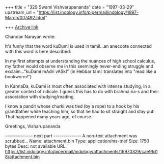 +++
title = "329 Swami Vishvarupananda"
date = "1997-03-29"
upstream_url = "https://list.indology.info/pipermail/indology/1997-March/007492.html"

+++
[Archive link](https://list.indology.info/pipermail/indology/1997-March/007492.html)

Chandan Narayan wrote:

It's funny that the word kuDumi is used in tamil...an anecdote connected
with this word is here described:

In my first attempts at understanding the nuances of high school
calculus, my father would observe me in this seemingly never-ending
struggle and exclaim..."kuDami mAdri vASkI" (in Hebbar tamil translates
into "read like a bookworm!")

In KannaDa, kuDami is most often associated with intense studying, in a
greater context of ridicule. I guess this has to do with brahma.na-s and
their association with studying/reading. 

I know a pandit whose churki was tied (by a rope) to a hook by his grandfather while teaching him, so that he had to sit straight and stay put! That happened many years ago, of course.

Greetings, 
Visharupananda





-------------- next part --------------
A non-text attachment was scrubbed...
Name: attachment.bin
Type: application/ms-tnef
Size: 1750 bytes
Desc: not available
URL: <https://list.indology.info/pipermail/indology/attachments/19970329/cae9fd18/attachment.bin>
